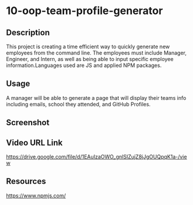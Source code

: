 # 10-oop-team-profile-generator
 ## Description
 This project is creating a time efficient way to quickly generate new employees from the command line. The employees must include Manager, Engineer, and Intern, as well as being able to input specific employee information.Languages used are JS and applied NPM packages.

## Usage
A manager will be able to generate a page that will display their teams info including emails, school they attended, and GitHub Profiles. 

## Screenshot

## Video URL Link 
https://drive.google.com/file/d/1EAuIzaOWO_gnlSIZujZ8jJgOUQpqK1a-/view
## Resources
https://www.npmjs.com/  